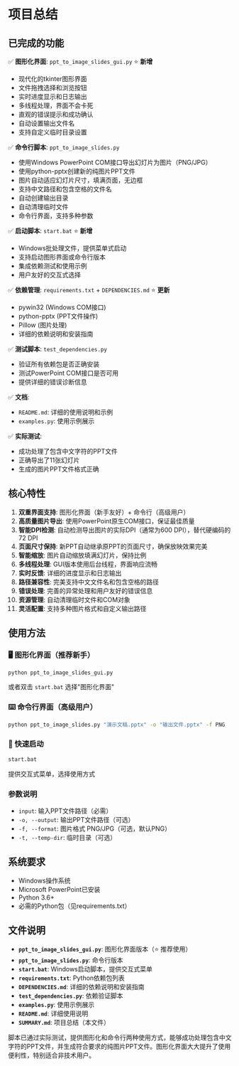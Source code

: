 # 项目总结

## 已完成的功能

✅ **图形化界面**: `ppt_to_image_slides_gui.py` ⭐ **新增**
- 现代化的tkinter图形界面
- 文件拖拽选择和浏览按钮
- 实时进度显示和日志输出
- 多线程处理，界面不会卡死
- 直观的错误提示和成功确认
- 自动设置输出文件名
- 支持自定义临时目录设置

✅ **命令行脚本**: `ppt_to_image_slides.py`
- 使用Windows PowerPoint COM接口导出幻灯片为图片（PNG/JPG）
- 使用python-pptx创建新的纯图片PPT文件
- 图片自动适应幻灯片尺寸，填满页面，无边框
- 支持中文路径和包含空格的文件名
- 自动创建输出目录
- 自动清理临时文件
- 命令行界面，支持多种参数

✅ **启动脚本**: `start.bat` ⭐ **新增**
- Windows批处理文件，提供菜单式启动
- 支持启动图形界面或命令行版本
- 集成依赖测试和使用示例
- 用户友好的交互式选择

✅ **依赖管理**: `requirements.txt` + `DEPENDENCIES.md` ⭐ **更新**
- pywin32 (Windows COM接口)
- python-pptx (PPT文件操作)  
- Pillow (图片处理)
- 详细的依赖说明和安装指南

✅ **测试脚本**: `test_dependencies.py`
- 验证所有依赖包是否正确安装
- 测试PowerPoint COM接口是否可用
- 提供详细的错误诊断信息

✅ **文档**:
- `README.md`: 详细的使用说明和示例
- `examples.py`: 使用示例展示

✅ **实际测试**:
- 成功处理了包含中文字符的PPT文件
- 正确导出了11张幻灯片
- 生成的图片PPT文件格式正确

## 核心特性

1. **双重界面支持**: 图形化界面（新手友好）+ 命令行（高级用户）
2. **高质量图片导出**: 使用PowerPoint原生COM接口，保证最佳质量
3. **智能DPI检测**: 自动检测导出图片的实际DPI（通常为600 DPI），替代硬编码的72 DPI
4. **页面尺寸保持**: 新PPT自动继承原PPT的页面尺寸，确保放映效果完美
5. **智能缩放**: 图片自动缩放填满幻灯片，保持比例
6. **多线程处理**: GUI版本使用后台线程，界面响应流畅
7. **实时反馈**: 详细的进度显示和日志输出
8. **路径兼容性**: 完美支持中文文件名和包含空格的路径
9. **错误处理**: 完善的异常处理和用户友好的错误信息
10. **资源管理**: 自动清理临时文件和COM对象
11. **灵活配置**: 支持多种图片格式和自定义输出路径

## 使用方法

### 🖥️ 图形化界面（推荐新手）
```bash
python ppt_to_image_slides_gui.py
```
或者双击 `start.bat` 选择"图形化界面"

### ⌨️ 命令行界面（高级用户）
```bash
python ppt_to_image_slides.py "演示文稿.pptx" -o "输出文件.pptx" -f PNG
```

### 🚀 快速启动
```bash
start.bat
```
提供交互式菜单，选择使用方式

### 参数说明
- `input`: 输入PPT文件路径（必需）
- `-o, --output`: 输出PPT文件路径（可选）
- `-f, --format`: 图片格式 PNG/JPG（可选，默认PNG）
- `-t, --temp-dir`: 临时目录（可选）

## 系统要求

- Windows操作系统
- Microsoft PowerPoint已安装
- Python 3.6+
- 必需的Python包（见requirements.txt）

## 文件说明

- **`ppt_to_image_slides_gui.py`**: 图形化界面版本（⭐ 推荐使用）
- **`ppt_to_image_slides.py`**: 命令行版本
- **`start.bat`**: Windows启动脚本，提供交互式菜单
- **`requirements.txt`**: Python依赖包列表
- **`DEPENDENCIES.md`**: 详细的依赖说明和安装指南
- **`test_dependencies.py`**: 依赖验证脚本
- **`examples.py`**: 使用示例展示
- **`README.md`**: 详细使用说明
- **`SUMMARY.md`**: 项目总结（本文件）

脚本已通过实际测试，提供图形化和命令行两种使用方式，能够成功处理包含中文字符的PPT文件，并生成符合要求的纯图片PPT文件。图形化界面大大提升了使用便利性，特别适合非技术用户。
